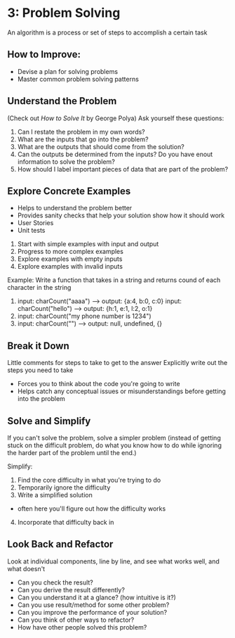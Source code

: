 # 3: Problem Solving

An algorithm is a process or set of steps to accomplish a certain task

## How to Improve:
- Devise a plan for solving problems
- Master common problem solving patterns

## Understand the Problem
(Check out *How to Solve It* by George Polya)
 Ask yourself these questions:
 1. Can I restate the problem in my own words?
 2. What are the inputs that go into the problem?
 3. What are the outputs that should come from the solution?
 4. Can the outputs be determined from the inputs? Do you have enout information to solve the problem? 
 5. How should I label important pieces of data that are part of the problem?

## Explore Concrete Examples
- Helps to understand the problem better
- Provides sanity checks that help your solution show how it should work
- User Stories
- Unit tests

1. Start with simple examples with input and output
2. Progress to more complex examples
3. Explore examples with empty inputs
4. Explore examples with invalid inputs

Example: Write a function that takes in a string and returns cound of each character in the string
1. input: charCount("aaaa")  --> output: {a:4, b:0, c:0}
  input: charCount("hello") --> output: {h:1, e:1, l:2, o:1}
2. input: charCount("my phone number is 1234")
3. input: charCount("") --> output: null, undefined, {}

## Break it Down
Little comments for steps to take to get to the answer
Explicitly write out the steps you need to take
-  Forces you to think about the code you're going to write
- Helps catch any conceptual issues or misunderstandings before getting into the problem

## Solve and Simplify
If you can't solve the problem, solve a simpler problem (instead of getting stuck on the difficult problem, do what you know how to do while ignoring the harder part of the problem until the end.)

Simplify:
1. Find the core difficulty in what you're trying to do
2. Temporarily ignore the difficulty
3. Write a simplified solution
  - often here you'll figure out how the difficulty works
4. Incorporate that difficulty back in

## Look Back and Refactor
Look at individual components, line by line, and see what works well, and what doesn't
- Can you check the result?
- Can you derive the result differently?
- Can you understand it at a glance? (how intuitive is it?)
- Can you use result/method for some other problem?
- Can you improve the performance of your solution?
- Can you think of other ways to refactor?
- How have other people solved this problem?